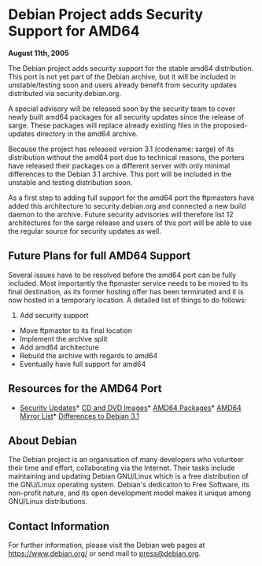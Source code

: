 
Debian Project adds Security Support for AMD64
==============================================


**August 11th, 2005**


The Debian project adds security support for the stable amd64
distribution. This port is not yet part of the Debian archive, but it
will be included in unstable/testing soon and users already benefit
from security updates distributed via security.debian.org.


A special advisory will be released soon by the security team to cover
newly built amd64 packages for all security updates since the release
of sarge. These packages will replace already existing files in the
proposed-updates directory in the amd64 archive.


Because the project has released version 3.1 (codename: sarge) of its
distribution without the amd64 port due to technical reasons, the
porters have released their packages on a different server with only
minimal differences to the Debian 3.1 archive. This port will be
included in the unstable and testing distribution soon.


As a first step to adding full support for the amd64 port the
ftpmasters have added this architecture to security.debian.org and
connected a new build daemon to the archive. Future security
advisories will therefore list 12 architectures for the sarge release
and users of this port will be able to use the regular source for
security updates as well.


Future Plans for full AMD64 Support
-----------------------------------


Several issues have to be resolved before the amd64 port can be fully
included. Most importantly the ftpmaster service needs to be moved to
its final destination, as its former hosting offer has been terminated
and it is now hosted in a temporary location. A detailed list of
things to do follows:


1. Add security support
- Move ftpmaster to its final location
- Implement the archive split
- Add amd64 architecture
- Rebuild the archive with regards to amd64
- Eventually have full support for amd64


Resources for the AMD64 Port
----------------------------


* [Security Updates](http://security.debian.org/dists/stable/updates/)* [CD and DVD Images](https://cdimage.debian.org/cdimage/unofficial/sarge-amd64/)* [AMD64 Packages](http://amd64.debian.net/debian)* [AMD64 Mirror List](http://amd64.debian.net/README.mirrors.html)* [Differences to Debian 3.1](http://amd64.debian.net/docs/package_changes.txt)


About Debian
------------


The Debian project is an organisation of many developers who volunteer
their time and effort, collaborating via the Internet. Their tasks
include maintaining and updating Debian GNU/Linux which is a free
distribution of the GNU/Linux operating system. Debian's dedication
to Free Software, its non-profit nature, and its open development
model makes it unique among GNU/Linux distributions.


Contact Information
-------------------


For further information, please visit the Debian web pages at
<https://www.debian.org/> or send mail to
<press@debian.org>.



